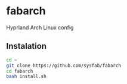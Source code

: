 # fabarch  
Hyprland Arch Linux config

## Instalation  
```sh
cd ~
git clone https://github.com/sysfab/fabarch
cd fabarch
bash install.sh
```
